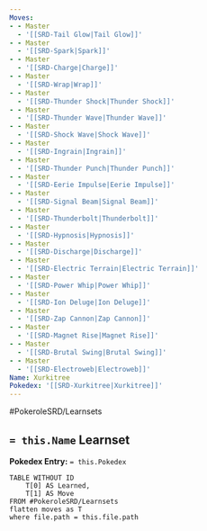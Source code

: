 ```yaml
---
Moves:
- - Master
  - '[[SRD-Tail Glow|Tail Glow]]'
- - Master
  - '[[SRD-Spark|Spark]]'
- - Master
  - '[[SRD-Charge|Charge]]'
- - Master
  - '[[SRD-Wrap|Wrap]]'
- - Master
  - '[[SRD-Thunder Shock|Thunder Shock]]'
- - Master
  - '[[SRD-Thunder Wave|Thunder Wave]]'
- - Master
  - '[[SRD-Shock Wave|Shock Wave]]'
- - Master
  - '[[SRD-Ingrain|Ingrain]]'
- - Master
  - '[[SRD-Thunder Punch|Thunder Punch]]'
- - Master
  - '[[SRD-Eerie Impulse|Eerie Impulse]]'
- - Master
  - '[[SRD-Signal Beam|Signal Beam]]'
- - Master
  - '[[SRD-Thunderbolt|Thunderbolt]]'
- - Master
  - '[[SRD-Hypnosis|Hypnosis]]'
- - Master
  - '[[SRD-Discharge|Discharge]]'
- - Master
  - '[[SRD-Electric Terrain|Electric Terrain]]'
- - Master
  - '[[SRD-Power Whip|Power Whip]]'
- - Master
  - '[[SRD-Ion Deluge|Ion Deluge]]'
- - Master
  - '[[SRD-Zap Cannon|Zap Cannon]]'
- - Master
  - '[[SRD-Magnet Rise|Magnet Rise]]'
- - Master
  - '[[SRD-Brutal Swing|Brutal Swing]]'
- - Master
  - '[[SRD-Electroweb|Electroweb]]'
Name: Xurkitree
Pokedex: '[[SRD-Xurkitree|Xurkitree]]'
---
```


#PokeroleSRD/Learnsets

## `= this.Name` Learnset

**Pokedex Entry:** `= this.Pokedex`

```dataview
TABLE WITHOUT ID
    T[0] AS Learned,
    T[1] AS Move
FROM #PokeroleSRD/Learnsets
flatten moves as T
where file.path = this.file.path
```

